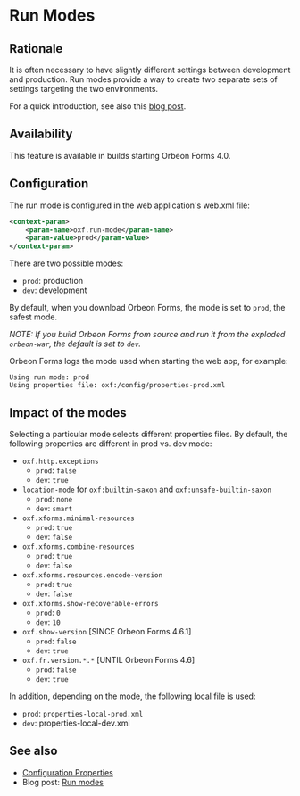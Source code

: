 # Run Modes

<!-- toc -->


## Rationale

It is often necessary to have slightly different settings between development and production. Run modes provide a way to create two separate sets of settings targeting the two environments.

For a quick introduction, see also this [blog post](http://blog.orbeon.com/2012/05/run-modes.html).

## Availability

This feature is available in builds starting Orbeon Forms 4.0.

## Configuration

The run mode is configured in the web application's web.xml file:

```xml
<context-param>
    <param-name>oxf.run-mode</param-name>
    <param-value>prod</param-value>
</context-param>
```

There are two possible modes:

- `prod`: production
- `dev`: development

By default, when you download Orbeon Forms, the mode is set to `prod`, the safest mode.

*NOTE: If you build Orbeon Forms from source and run it from the exploded `orbeon-war`, the default is set to `dev`.*

Orbeon Forms logs the mode used when starting the web app, for example:

```
Using run mode: prod
Using properties file: oxf:/config/properties-prod.xml
```

## Impact of the modes

Selecting a particular mode selects different properties files. By default, the following properties are different in prod vs. dev mode:

- `oxf.http.exceptions`
    -  `prod`: `false`
    -  `dev`: `true`
- `location-mode` for `oxf:builtin-saxon` and `oxf:unsafe-builtin-saxon`
    -  `prod`: `none`
    -  `dev`: `smart`
- `oxf.xforms.minimal-resources`
    -  `prod`: `true`
    -  `dev`: `false`
- `oxf.xforms.combine-resources`
    -  `prod`: `true`
    -  `dev`: `false`
- `oxf.xforms.resources.encode-version`
    -  `prod`: `true`
    -  `dev`: `false`
- `oxf.xforms.show-recoverable-errors`
    -  `prod`: `0`
    -  `dev`: `10`
- `oxf.show-version` [SINCE Orbeon Forms 4.6.1]
    -  `prod`: `false`
    -  `dev`: `true`
- `oxf.fr.version.*.*` [UNTIL Orbeon Forms 4.6]
    -  `prod`: `false`
    -  `dev`: `true`

In addition, depending on the mode, the following local file is used:

- `prod`: `properties-local-prod.xml`
- `dev`: properties-local-dev.xml

## See also

- [Configuration Properties](../../configuration/properties/README.md)
- Blog post: [Run modes](http://blog.orbeon.com/2012/05/run-modes.html)
